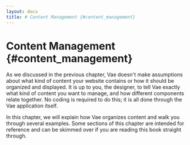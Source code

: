 ```yaml
---
layout: docs
title: # Content Management {#content_management}
---
```


# Content Management {#content_management}

As we discussed in the previous chapter, Vae doesn't make assumptions
about what kind of content your website contains or how it should be
organized and displayed. It is up to you, the designer, to tell Vae
exactly what kind of content you want to manage, and how different
components relate together. No coding is required to do this; it is all
done through the Vae application itself.

In this chapter, we will explain how Vae organizes content and walk you
through several examples. Some sections of this chapter are intended for
reference and can be skimmed over if you are reading this book straight
through.
